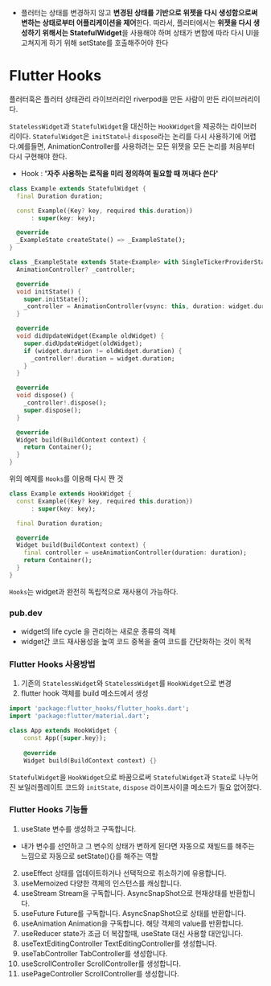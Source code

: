 - 플러터는 상태를 변경하지 않고 **변경된 상태를 기반으로 위젯을 다시 생성함으로써 변하는 상태로부터 어플리케이션을 제어**한다. 따라서, 플러터에서는 **위젯을 다시 생성하기 위해서는 StatefulWidget**을 사용해야 하며 상태가 변함에 따라 다시 UI을 고쳐지게 하기 위해 setState를 호출해주어야 한다

# Flutter Hooks
플러터훅은 플러터 상태관리 라이브러리인 riverpod을 만든 사람이 만든 라이브러리이다. 

`StatelessWidget`과 `StatefulWidget`을 대신하는 `HookWidget`을 제공하는 라이브러리이다.
`StatefulWidget`은 `initState`나 `dispose`라는 논리를 다시 사용하기에 어렵다.예를들면, AnimationController를 사용하려는 모든 위젯을 모든 논리를 처음부터 다시 구현해야 한다.  

- Hook : **'자주 사용하는 로직을 미리 정의하여 필요할 때 꺼내다 쓴다'** 

```dart
class Example extends StatefulWidget {
  final Duration duration;

  const Example({Key? key, required this.duration})
      : super(key: key);

  @override
  _ExampleState createState() => _ExampleState();
}

class _ExampleState extends State<Example> with SingleTickerProviderStateMixin {
  AnimationController? _controller;

  @override
  void initState() {
    super.initState();
    _controller = AnimationController(vsync: this, duration: widget.duration);
  }

  @override
  void didUpdateWidget(Example oldWidget) {
    super.didUpdateWidget(oldWidget);
    if (widget.duration != oldWidget.duration) {
      _controller!.duration = widget.duration;
    }
  }

  @override
  void dispose() {
    _controller!.dispose();
    super.dispose();
  }

  @override
  Widget build(BuildContext context) {
    return Container();
  }
}
```
위의 예제를 `Hooks`를 이용해 다시 짠 것 

```dart
class Example extends HookWidget {
  const Example({Key? key, required this.duration})
      : super(key: key);

  final Duration duration;

  @override
  Widget build(BuildContext context) {
    final controller = useAnimationController(duration: duration);
    return Container();
  }
}
```
 `Hooks`는 widget과 완전히 독립적으로 재사용이 가능하다. 


### pub.dev
- widget의 life cycle 을 관리하는 새로운 종류의 객체
- widget간 코드 재사용성을 높여 코드 중복을 줄여 코드를 간단화하는 것이 목적


### Flutter Hooks 사용방법
1. 기존의 `StatelessWidget`와 `StatelessWidget`를 `HookWidget`으로 변경
2. flutter hook 객체를 build 메소드에서 생성

```dart
import 'package:flutter_hooks/flutter_hooks.dart';
import 'package:flutter/material.dart';

class App extends HookWidget {
	const App({super.key});
    
    @override
    Widget build(BuildContext context) {}
```

`StatefulWidget`을 `HookWidget`으로 바꿈으로써 `StatefulWidget`과 `State`로 나누어진 보일러플레이트 코드와 `initState`, `dispose` 라이프사이클 메소드가 필요 없어졌다. 

### Flutter Hooks 기능들
1.	useState	변수를 생성하고 구독합니다.
  - 내가 변수를 선언하고 그 변수의 상태가 변하게 된다면 자동으로 재빌드를 해주는 느낌으로 자동으로 setState(){}를 해주는 역할
2.	useEffect	상태를 업데이트하거나 선택적으로 취소하기에 유용합니다.
3.	useMemoized	다양한 객체의 인스턴스를 캐싱합니다.
4.	useStream	Stream을 구독합니다. AsyncSnapShot으로 현재상태를 반환합니다.
5.	useFuture	Future를 구독합니다. AsyncSnapShot으로 상태를 반환합니다.
6.	useAnimation	Animation을 구독합니다. 해당 객체의 value를 반환합니다.
7.	useReducer	state가 조금 더 복잡할때, useState 대신 사용할 대안입니다.
8.	useTextEditingController	TextEditingController를 생성합니다.
9.	useTabController	TabController를 생성합니다.
10.	useScrollController	ScrollController를 생성합니다.
11.	usePageController	ScrollController를 생성합니다.
